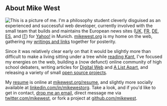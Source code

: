 About Mike West
---------------

<img src="http://static.mikewest.org/mikewest_is.jpg" class="sidebar" alt="This is a picture of me."> I'm a philosophy student cleverly disguised as an experienced and successful web developer, currently involved with the small team that builds and maintains the European news sites ([UK][], [FR][], [DE][], [ES][], and [IT][]) for <a href="http://yahoo.com/">Yahoo!</a> in Munich.  [mikewest.org][] is my home on the web, gathering my [writings and links][archive] together for posterity.

Since it was relatively clear early on that it would be slightly more than difficult to make a living sitting under a tree while [reading Kant][kant], I've focused my energies on the web, building a (now defunct) online community of high school debaters, writing articles for [Digital Web][dw] and [A List Apart][ala], and releasing a variety of small [open source projects][github].

My [resume][] is online at [mikewest.org/resume][resume], and slightly more socially available at [linkedin.com/in/mikewestorg][linked].   Take a look, and if you'd like to get in contact, <a href="&#x6D;&#x61;&#105;&#x6C;&#x74;&#111;&#x3A;&#109;&#105;&#107;&#101;&#064;&#109;&#105;&#107;&#101;&#119;&#101;&#115;&#116;&#046;&#111;&#114;&#103;" class="email fn">drop me an email</a>, direct message me via [twitter.com/mikewest][twitter], or fork a project at [github.com/mikewest][github].

[UK]:   http://uk.news.yahoo.com/ "Yahoo! UK: News"
[FR]:   http://fr.news.yahoo.com/ "Yahoo! Actualités"
[DE]:   http://de.news.yahoo.com/ "Yahoo! Nachrichten"
[ES]:   http://es.noticias.yahoo.com/ "Yahoo! Noticias"
[IT]:   http://it.notizie.yahoo.com/ "Yahoo! Notizie"
[mikewest.org]: /
[archive]:  /archive
[dw]: http://www.digital-web.com/about/staff/mike_west
[ala]: http://alistapart.com/authors/w/mikewest
[github]: http://github.com/mikewest
[twitter]:  http://twitter.com/mikewest
[resume]:   /resume
[kant]: http://sap.ereau.de/
[linked]: http://www.linkedin.com/in/mikewestorg